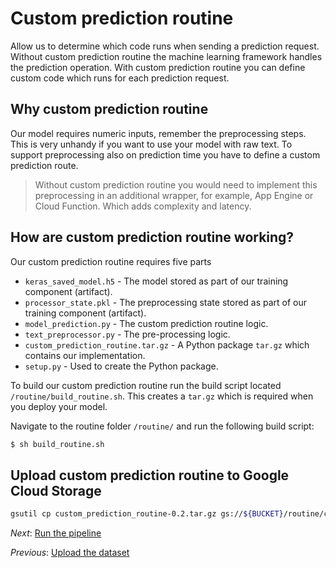 # Custom prediction routine

Allow us to determine which code runs when sending a prediction request.
Without custom prediction routine the machine learning framework handles the prediction operation.
With custom prediction routine you can define custom code which runs for each prediction request.

## Why custom prediction routine
Our model requires numeric inputs, remember the preprocessing steps.
This is very unhandy if you want to use your model with raw text.
To support preprocessing also on prediction time you have to define a custom prediction route.

> Without custom prediction routine you would need to implement this preprocessing in an additional wrapper, for example, App Engine or Cloud Function. Which adds complexity and latency.

## How are custom prediction routine working?

Our custom prediction routine requires five parts

* `keras_saved_model.h5` - The model stored as part of our training component (artifact).
* `processor_state.pkl` - The preprocessing state stored as part of our training component (artifact).
* `model_prediction.py` - The custom prediction routine logic.
* `text_preprocessor.py` - The pre-processing logic.  
* `custom_prediction_routine.tar.gz` - A Python package `tar.gz` which contains our implementation.
* `setup.py` - Used to create the Python package. 

To build our custom prediction routine run the build script located `/routine/build_routine.sh`. This creates a `tar.gz` which is required when you deploy your model. 

Navigate to the routine folder `/routine/` and run the following build script:

```bash
$ sh build_routine.sh
```

## Upload custom prediction routine to Google Cloud Storage

```bash
gsutil cp custom_prediction_routine-0.2.tar.gz gs://${BUCKET}/routine/custom_prediction_routine-0.2.tar.gz
```

*Next*: [Run the pipeline](step-5-run-pipeline.md)

*Previous*: [Upload the dataset](step-3-upload-dataset.md)